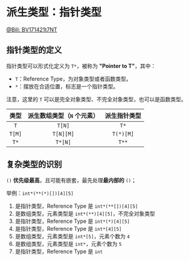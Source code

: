 # 派生类型：指针类型

[@Bili: BV171421t7NT](https://www.bilibili.com/video/BV171421t7NT)


## 指针类型的定义

指针类型可以形式化定义为 `T*`，被称为 **"Pointer to T"**，其中：

- `T`：Reference Type，为对象类型或者函数类型。
- `*`：摆放在合适位置，标志是一个指针类型。

注意，这里的 `T` 可以是完全对象类型、不完全对象类型，也可以是函数类型。


| 类型 | 派生数组类型（`N` 个元素） | 派生指针类型 |
|:---:|:---:|:---:|
| `T` | `T[N]` | `T*` |
| `T[M]` | `T[N][M]` | `T(*)[M]` |
| `T*` | `T*[N]` | `T**` |

## 复杂类型的识别

`()` **优先级最高**，且可能有嵌套，最先处理**最内部的** `()`；

举例：`int*(**(*)[])[4][5]`

1. 是指针类型，Reference Type 是 `int*(**[])[4][5]`
2. 是数组类型，元素类型是 `int*(**)[4][5]`，不完全对象类型
3. 是指针类型，Reference Type 是 `int*(*)[4][5]`
4. 是指针类型，Reference Type 是 `int*[4][5]`
5. 是数组类型，元素类型是 `int*[5]`，元素个数为 `4`
6. 是数组类型，元素类型是 `int*`，元素个数为 `5`
7. 是指针类型，Reference Type 是 `int`
